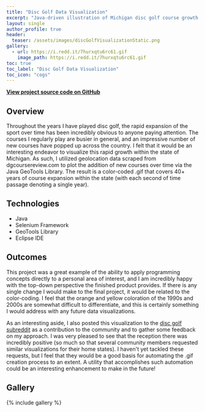```yaml
---
title: "Disc Golf Data Visualization"
excerpt: "Java-driven illustration of Michigan disc golf course growth over time."
layout: single
author_profile: true
header:
  teaser: /assets/images/discGolfVisualizationStatic.png
gallery:
  - url: https://i.redd.it/7hurxqtu6rc61.gif
    image_path: https://i.redd.it/7hurxqtu6rc61.gif
toc: true
toc_label: "Disc Golf Data Visualization"
toc_icon: "cogs"
---
```


**[View project source code on GitHub](https://github.com/griesenj/DiscGolfVisualization)**

## Overview

Throughout the years I have played disc golf, the rapid expansion of the sport over time has been incredibly obvious to anyone paying attention. The courses I regularly play are busier in general, and an impressive number of new courses have popped up across the country. I felt that it would be an interesting endeavor to visualize this rapid growth within the state of Michigan. As such, I utilized geolocation data scraped from dgcoursereview.com to plot the addition of new courses over time via the Java GeoTools Library. The result is a color-coded .gif that covers 40+ years of course expansion within the state (with each second of time passage denoting a single year).

## Technologies

* Java
* Selenium Framework
* GeoTools Library
* Eclipse IDE

## Outcomes

This project was a great example of the ability to apply programming concepts directly to a personal area of interest, and I am incredibly happy with the top-down perspective the finished product provides. If there is any single change I would make to the final project, it would be related to the color-coding. I feel that the orange and yellow coloration of the 1990s and 2000s are somewhat difficult to differentiate, and this is certainly something I would address with any future data visualizations.

As an interesting aside, I also posted this visualization to the [disc golf subreddit](https://old.reddit.com/r/discgolf/comments/l288cm/michigan_disc_golf_course_growth_over_time_xpost/?ref=share&ref_source=link) as a contribution to the community and to gather some feedback on my approach. I was very pleased to see that the reception there was incredibly positive (so much so that several community members requested similar visualizations for their home states). I haven't yet tackled these requests, but I feel that they would be a good basis for automating the .gif creation process to an extent. A utility that accomplishes such automation could be an interesting enhancement to make in the future!

## Gallery

{% include gallery %}
